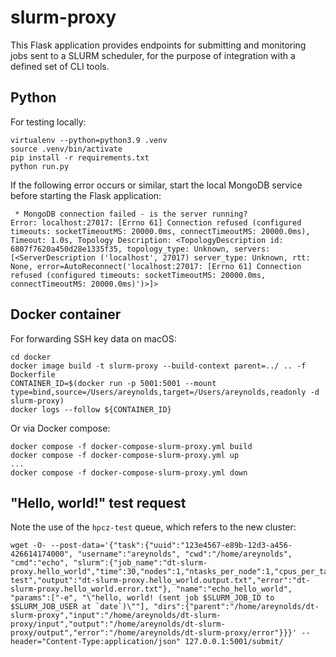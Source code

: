 # slurm-proxy

This Flask application provides endpoints for submitting and monitoring 
jobs sent to a SLURM scheduler, for the purpose of integration with a
defined set of CLI tools.

## Python

For testing locally:

```
virtualenv --python=python3.9 .venv
source .venv/bin/activate
pip install -r requirements.txt
python run.py
```

If the following error occurs or similar, start the local MongoDB service before starting the Flask application:

```
 * MongoDB connection failed - is the server running?
Error: localhost:27017: [Errno 61] Connection refused (configured timeouts: socketTimeoutMS: 20000.0ms, connectTimeoutMS: 20000.0ms), Timeout: 1.0s, Topology Description: <TopologyDescription id: 6807f7620a450d28e1335f35, topology_type: Unknown, servers: [<ServerDescription ('localhost', 27017) server_type: Unknown, rtt: None, error=AutoReconnect('localhost:27017: [Errno 61] Connection refused (configured timeouts: socketTimeoutMS: 20000.0ms, connectTimeoutMS: 20000.0ms)')>]>
```

## Docker container

For forwarding SSH key data on macOS:

```
cd docker
docker image build -t slurm-proxy --build-context parent=../ .. -f Dockerfile
CONTAINER_ID=$(docker run -p 5001:5001 --mount type=bind,source=/Users/areynolds,target=/Users/areynolds,readonly -d slurm-proxy)
docker logs --follow ${CONTAINER_ID}
```

Or via Docker compose:

```
docker compose -f docker-compose-slurm-proxy.yml build
docker compose -f docker-compose-slurm-proxy.yml up
...
docker compose -f docker-compose-slurm-proxy.yml down
```

## "Hello, world!" test request

Note the use of the `hpcz-test` queue, which refers to the new cluster:

```
wget -O- --post-data='{"task":{"uuid":"123e4567-e89b-12d3-a456-426614174000", "username":"areynolds", "cwd":"/home/areynolds", "cmd":"echo", "slurm":{"job_name":"dt-slurm-proxy.hello_world","time":30,"nodes":1,"ntasks_per_node":1,"cpus_per_task":1,"mem":1000,"partition":"hpcz-test","output":"dt-slurm-proxy.hello_world.output.txt","error":"dt-slurm-proxy.hello_world.error.txt"}, "name":"echo_hello_world", "params":["-e", "\"hello, world! (sent job $SLURM_JOB_ID to $SLURM_JOB_USER at `date`)\""], "dirs":{"parent":"/home/areynolds/dt-slurm-proxy","input":"/home/areynolds/dt-slurm-proxy/input","output":"/home/areynolds/dt-slurm-proxy/output","error":"/home/areynolds/dt-slurm-proxy/error"}}}' --header="Content-Type:application/json" 127.0.0.1:5001/submit/
```